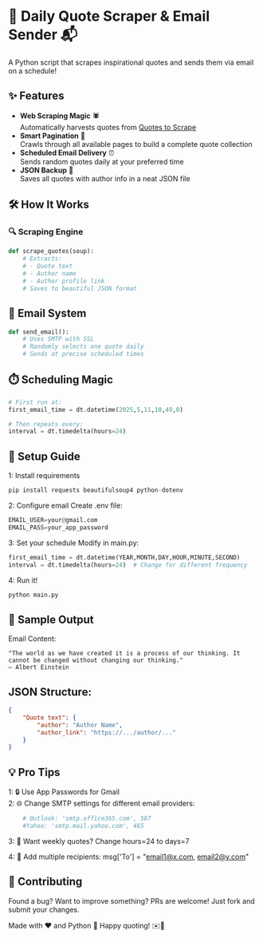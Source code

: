 # 🌟 Daily Quote Scraper & Email Sender 📬

A Python script that scrapes inspirational quotes and sends them via email on a schedule!

## ✨ Features

- **Web Scraping Magic** 🕷️  
  Automatically harvests quotes from [Quotes to Scrape](https://quotes.toscrape.com)
- **Smart Pagination** 🔄  
  Crawls through all available pages to build a complete quote collection
- **Scheduled Email Delivery** ⏰  
  Sends random quotes daily at your preferred time
- **JSON Backup** 💾  
  Saves all quotes with author info in a neat JSON file

## 🛠️ How It Works

### 🔍 Scraping Engine
```python
def scrape_quotes(soup):
    # Extracts:
    # - Quote text
    # - Author name
    # - Author profile link
    # Saves to beautiful JSON format
```

## 📧 Email System
```python
def send_email():
    # Uses SMTP with SSL
    # Randomly selects one quote daily
    # Sends at precise scheduled times
```

## ⏱️ Scheduling Magic
```python
# First run at:
first_email_time = dt.datetime(2025,5,11,10,49,0) 

# Then repeats every:
interval = dt.timedelta(hours=24)
```

## 🚀 Setup Guide

1: Install requirements
```python
pip install requests beautifulsoup4 python-dotenv
```
2: Configure email
Create .env file:
```python
EMAIL_USER=your@gmail.com
EMAIL_PASS=your_app_password
```

3: Set your schedule
Modify in main.py:
```python
first_email_time = dt.datetime(YEAR,MONTH,DAY,HOUR,MINUTE,SECOND)
interval = dt.timedelta(hours=24)  # Change for different frequency
```

4: Run it!
```python
python main.py
```

## 🌈 Sample Output

Email Content:

    "The world as we have created it is a process of our thinking. It cannot be changed without changing our thinking."
    ― Albert Einstein

## JSON Structure:

```json
{
    "Quote text": {
        "author": "Author Name",
        "author_link": "https://.../author/..."
    }
}
```

## 💡 Pro Tips

1: 🔒 Use App Passwords for Gmail  
2: 🌐 Change SMTP settings for different email providers:
```python
    # Outlook: 'smtp.office365.com', 587
    #Yahoo: 'smtp.mail.yahoo.com', 465
```  

3: 📅 Want weekly quotes? Change hours=24 to days=7  

4: 💌 Add multiple recipients: msg['To'] = "email1@x.com, email2@y.com"  

## 🤝 Contributing

Found a bug? Want to improve something?
PRs are welcome! Just fork and submit your changes.

Made with ❤️ and Python 🐍
Happy quoting! ✉️💬
